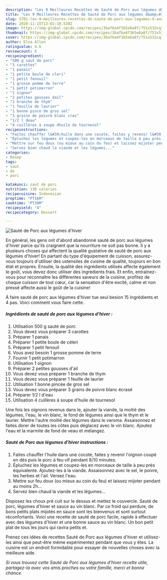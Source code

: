 ```yaml
---
description: "Les 9 Meilleures Recettes de Sauté de Porc aux légumes d&amp;#39;hiver"
title: "Les 9 Meilleures Recettes de Sauté de Porc aux légumes d&amp;#39;hiver"
slug: 5701-les-9-meilleures-recettes-de-saute-de-porc-aux-legumes-d-and-39-hiver
date: 2020-11-15T13:02:19.530Z
image: https://img-global.cpcdn.com/recipes/3bafba4f3b5e6a8f/751x532cq70/saute-de-porc-aux-legumes-dhiver-photo-principale-de-la-recette.jpg
thumbnail: https://img-global.cpcdn.com/recipes/3bafba4f3b5e6a8f/751x532cq70/saute-de-porc-aux-legumes-dhiver-photo-principale-de-la-recette.jpg
cover: https://img-global.cpcdn.com/recipes/3bafba4f3b5e6a8f/751x532cq70/saute-de-porc-aux-legumes-dhiver-photo-principale-de-la-recette.jpg
author: Elva Allen
ratingvalue: 4.6
reviewcount: 6
recipeingredient:
- "500 g saut de porc"
- "3 carottes"
- "1 panais"
- "1 petite boule de cleri"
- "1 petit fenouil"
- "1 grosse pomme de terre"
- "1 petit potimarron"
- "1 oignon"
- "2 petites gousses dail"
- "1 branche de thym"
- "1 feuille de laurier"
- "1 bonne pince de gros sel"
- "3 grains de poivre blanc cras"
- "1/2 l deau"
- "4 cuillères à soupe dhuile de tournesol"
recipeinstructions:
- "Faites chauffer l&#39;huile dans une cocote, faites y revenir l&#39;oignon coupé en dés puis le porc à feu vif pendant 8/10 minutes."
- "Épluchez les légumes et coupez-les en morceaux de taille à peu près équivalente. Ajoutez-les à la viande. Assaisonnez avec le sel, le poivre, les herbes et l&#39;ail. Versez l&#39;eau."
- "Mettre sur feu doux (ou mieux au coin du feu) et laissez mijoter pendant au moins 2h..."
- "Servez bien chaud la viande et les légumes..."
categories:
- Resep
tags:
- saut
- de
- porc

katakunci: saut de porc 
nutrition: 130 calories
recipecuisine: Indonesian
preptime: "PT16M"
cooktime: "PT39M"
recipeyield: "4"
recipecategory: Dessert

---
```



![Sauté de Porc aux légumes d&#39;hiver](https://img-global.cpcdn.com/recipes/3bafba4f3b5e6a8f/751x532cq70/saute-de-porc-aux-legumes-dhiver-photo-principale-de-la-recette.jpg)

En général, les gens ont d'abord abandonné sauté de porc aux légumes d&#39;hiver parce qu'ils craignent que la nourriture ne soit pas bonne. Il y a plusieurs choses qui affectent la qualité gustative de sauté de porc aux légumes d&#39;hiver! En partant du type d'équipement de cuisson, assurez-vous toujours d'utiliser des ustensiles de cuisine de qualité, toujours en bon état et propres. Ensuite, la qualité des ingrédients utilisés affecte également le goût, vous devez donc utiliser des ingrédients frais. Et enfin, entraînez-vous pour reconnaître les différentes saveurs de la cuisine, profitez de chaque cuisson de tout cœur, car la sensation d'être excité, calme et non pressé affecte aussi le goût de la cuisine!

<!--inarticleads1-->

À faire sauté de porc aux légumes d&#39;hiver tue seul besion 15 Ingrédients et 4 pas. Voici comment vous faire cette.

##### Ingrédients de sauté de porc aux légumes d&#39;hiver :

1. Utilisation 500 g sauté de porc
1. Vous devez vous préparer 3 carottes
1. Préparer 1 panais
1. Préparer 1 petite boule de céleri
1. Préparer 1 petit fenouil
1. Vous avez besoin 1 grosse pomme de terre
1. Fournir 1 petit potimarron
1. Utilisation 1 oignon
1. Préparer 2 petites gousses d&#39;ail
1. Vous devez vous préparer 1 branche de thym
1. Vous devez vous préparer 1 feuille de laurier
1. Utilisation 1 bonne pincée de gros sel
1. Vous devez vous préparer 3 grains de poivre blanc écrasé
1. Préparer 1/2 l d&#39;eau
1. Utilisation 4 cuillères à soupe d&#39;huile de tournesol


Une fois les oignons revenus dans le, ajouter la viande, la moitié des légumes, l&#39;eau, le vin blanc, le fond de légumes ainsi que le thym et le laurier. Mettre l&#39;autre moitié des légumes dans le varoma. Assaisonnez et faites dorer de toutes les côtes puis déglacez avec le vin blanc. Ajoutez l&#39;eau et la marmite de fond de veau et mélangez. 

<!--inarticleads2-->

##### Sauté de Porc aux légumes d&#39;hiver instructions :

1. Faites chauffer l&#39;huile dans une cocote, faites y revenir l&#39;oignon coupé en dés puis le porc à feu vif pendant 8/10 minutes.
1. Épluchez les légumes et coupez-les en morceaux de taille à peu près équivalente. Ajoutez-les à la viande. Assaisonnez avec le sel, le poivre, les herbes et l&#39;ail. Versez l&#39;eau.
1. Mettre sur feu doux (ou mieux au coin du feu) et laissez mijoter pendant au moins 2h...
1. Servez bien chaud la viande et les légumes...


Disposez les choux pré cuit sur le dessus et mettez le couvercle. Sauté de porc, légumes d&#39;hiver et sauce au vin blanc. Par ce froid qui perdure, de bons petits plats mijotés en sauce sont les bienvenus et sont surtout réconfortants. Voici une recette de sauté de porc facile, rapide à effectuer avec des légumes d&#39;hiver et une bonne sauce au vin blanc. Un bon petit plat de tous les jours qui ravira petits et. 

<!--inarticleads1-->

<p>
Prenez ces idées de recettes Sauté de Porc aux légumes d&#39;hiver et utilisez-les ainsi que peut-être même expérimentez pendant que vous y êtes. La cuisine est un endroit formidable pour essayer de nouvelles choses avec la meilleure aide.
</p>

<p>
<i>Si vous trouvez cette Sauté de Porc aux légumes d&#39;hiver recette utile, partagez-la avec vos amis proches ou votre famille, merci et bonne chance.</i>
</p>
